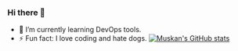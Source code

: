 ### Hi there 👋
- 🌱 I’m currently learning DevOps tools.
- ⚡ Fun fact: I love coding and hate dogs.
[![Muskan's GitHub stats](https://github-readme-stats.vercel.app/api?username=muskan399)](https://github.com/anuraghazra/github-readme-stats&hide=stars,commits,prs,contribs)
<!--
**muskan399/muskan399** is a ✨ _special_ ✨ repository because its `README.md` (this file) appears on your GitHub profile.

Here are some ideas to get you started:



- 👯 I’m looking to collaborate on ...
- 🤔 I’m looking for help with ...
- 💬 Ask me about ...
- 📫 How to reach me: ...
- 😄 Pronouns: ...

-->
